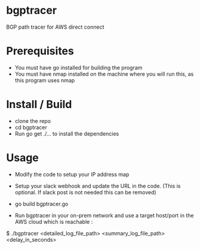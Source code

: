 # bgptracer
BGP path tracer for AWS direct connect

# Prerequisites

- You must have go installed for building the program
- You must have nmap installed on the machine where you will run this, as this program uses nmap


# Install / Build

- clone the repo
- cd bgptracer
- Run go get ./... to install the dependencies



# Usage

- Modify the code to setup your IP address map
- Setup your slack webhook and update the URL in the code. (This is optional. If slack post is not needed this can be removed)

- go build bgptracer.go
- Run bgptracer in your on-prem network and use a target host/port in the AWS cloud which is reachable :

$ ./bgptracer <targetport> <targethost> <detailed_log_file_path> <summary_log_file_path> <delay_in_seconds>
